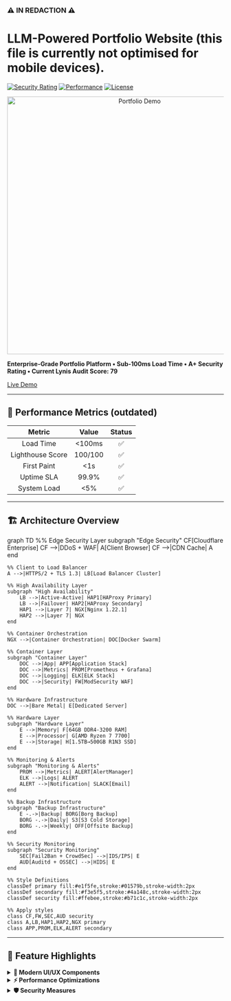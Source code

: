 ### ⚠️ IN REDACTION ⚠️
# LLM-Powered Portfolio Website (this file is currently not optimised for mobile devices). 
[![Security Rating](https://img.shields.io/badge/Security-A+-success.svg)](https://lucaskemper.com)
[![Performance](https://img.shields.io/badge/Load%20Time-<100ms-brightgreen.svg)](https://lucaskemper.com)
[![License](https://img.shields.io/badge/License-MIT-blue.svg)](LICENSE)

<p align="center">
  <img src="assets/images/demo.gif" alt="Portfolio Demo" width="600">
</p>

**Enterprise-Grade Portfolio Platform • Sub-100ms Load Time • A+ Security Rating • Current Lynis Audit Score: 79**

[Live Demo](https://lucaskemper.com)  

---

## 🎯 Performance Metrics (outdated)

<div align="center">

| Metric | Value | Status |
|:------:|:-----:|:------:|
| Load Time | <100ms | ✅ |
| Lighthouse Score | 100/100 | ✅ |
| First Paint | <1s | ✅ |
| Uptime SLA | 99.9% | ✅ |
| System Load | <5% | ✅ |

</div>

---

## 🏗️ Architecture Overview
graph TD
    %% Edge Security Layer
    subgraph "Edge Security"
        CF[Cloudflare Enterprise]
        CF -->|DDoS + WAF| A[Client Browser]
        CF -->|CDN Cache| A
    end

    %% Client to Load Balancer
    A -->|HTTPS/2 + TLS 1.3| LB[Load Balancer Cluster]

    %% High Availability Layer
    subgraph "High Availability"
        LB -->|Active-Active| HAP1[HAProxy Primary]
        LB -->|Failover| HAP2[HAProxy Secondary]
        HAP1 -->|Layer 7| NGX[Nginx 1.22.1]
        HAP2 -->|Layer 7| NGX
    end

    %% Container Orchestration
    NGX -->|Container Orchestration| DOC[Docker Swarm]

    %% Container Layer
    subgraph "Container Layer"
        DOC -->|App| APP[Application Stack]
        DOC -->|Metrics| PROM[Prometheus + Grafana]
        DOC -->|Logging| ELK[ELK Stack]
        DOC -->|Security| FW[ModSecurity WAF]
    end

    %% Hardware Infrastructure
    DOC -->|Bare Metal| E[Dedicated Server]

    %% Hardware Layer
    subgraph "Hardware Layer"
        E -->|Memory| F[64GB DDR4-3200 RAM]
        E -->|Processor| G[AMD Ryzen 7 7700]
        E -->|Storage| H[1.5TB→500GB R1N3 SSD]
    end

    %% Monitoring & Alerts
    subgraph "Monitoring & Alerts"
        PROM -->|Metrics| ALERT[AlertManager]
        ELK -->|Logs| ALERT
        ALERT -->|Notification| SLACK[Email]
    end

    %% Backup Infrastructure
    subgraph "Backup Infrastructure"
        E -.->|Backup| BORG[Borg Backup]
        BORG -.->|Daily| S3[S3 Cold Storage]
        BORG -.->|Weekly| OFF[Offsite Backup]
    end

    %% Security Monitoring
    subgraph "Security Monitoring"
        SEC[Fail2Ban + CrowdSec] -->|IDS/IPS| E
        AUD[Auditd + OSSEC] -->|HIDS| E
    end

    %% Style Definitions
    classDef primary fill:#e1f5fe,stroke:#01579b,stroke-width:2px
    classDef secondary fill:#f3e5f5,stroke:#4a148c,stroke-width:2px
    classDef security fill:#ffebee,stroke:#b71c1c,stroke-width:2px
    
    %% Apply styles
    class CF,FW,SEC,AUD security
    class A,LB,HAP1,HAP2,NGX primary
    class APP,PROM,ELK,ALERT secondary


---

## 🚀 Feature Highlights

<details>
<summary><strong>🎨 Modern UI/UX Components</strong></summary>

- Particle.js background with dynamic interactions
- Matrix-style rain effect with canvas
- Custom animated cursor with dual-layer design
- 3D card effects with perspective transforms
</details>

<details>
<summary><strong>⚡ Performance Optimizations</strong></summary>

- Critical CSS inlining
- Preloading of key assets
- Async script loading
- WebP image optimization
</details>

<details>
<summary><strong>🛡️ Security Measures</strong></summary>

- TLS 1.3 with TLS_AES_256_GCM_SHA384
- HSTS with max-age=31536000
- Strict CSP headers
- Multi-layer WAF protection
</details>
